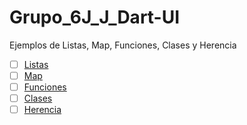 # Grupo_6J_J_Dart-UI
Ejemplos de Listas, Map, Funciones, Clases y Herencia

 - [ ] [Listas](https://dartpad.dartlang.org/68b6fb1921410c5948bb)
 - [ ] [Map](https://dartpad.dartlang.org/72cf687744281b69d7a0)
 - [ ] [Funciones](https://dartpad.dartlang.org/a1d5666d6b54a45eb170b897895cf757)
 - [ ] [Clases](https://dartpad.dartlang.org/d3bd83918d21b6d5f778bdc69c3d36d6)
 - [ ] [Herencia](https://dartpad.dartlang.org/d3bd83918d21b6d5f778bdc69c3d36d6)

